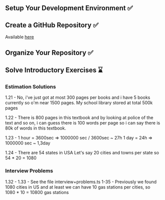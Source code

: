 ## Setup Your Development Environment ✅

## Create a GitHub Repository ✅ 
Available [here](https://github.com/asiedu-kev/ADS-Course)

## Organize Your Repository ✅

## Solve Introductory Exercises  ⌛️

### Estimation Solutions 
1.21 - No, i've just got at most 300 pages per books and i have 
5 books currently so o'm near 1500 pages.
My school library stored at total 500k pages 

1.22 - There is 800 pages in this textbook and by looking at police 
of the text and so on, i can guess there is 100 words per page so
i can say there is 80k of words in this textbook.

1.23 - 
1 hour = 3600sec => 1000000 sec / 3600sec ~ 27h
1 day = 24h => 1000000 sec ~ 1,3day 

1.24 - There are 54 states in USA 
Let's say 20 cities and towns per state so 54 * 20 = 1080 

### Interview Problems
1.32 - 1.33 - See the file interview+problems.ts
1-35 - Previously we found 1080 cities in US and at
least we can have 10 gas stations per cities, so
1080 * 10 = 10800 gas stations

